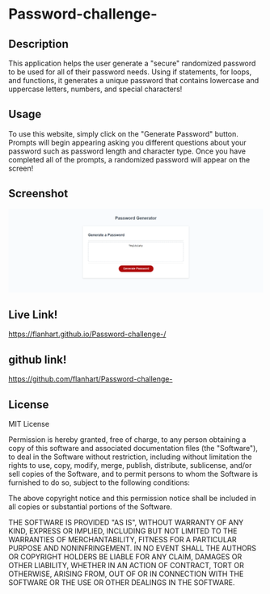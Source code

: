 # Password-challenge-

## Description
This application helps the user generate a "secure" randomized password to be used for all of their password needs. Using if statements, for loops, and functions, it generates a unique password that contains lowercase and uppercase letters, numbers, and special characters! 

## Usage
To use this website, simply click on the "Generate Password" button. Prompts will begin appearing asking you different questions about your password such as password length and character type. Once you have completed all of the prompts, a randomized password will appear on the screen! 

## Screenshot
![alt text](/assets/images/screenshotupdated.png)

## Live Link!
https://flanhart.github.io/Password-challenge-/

## github link!
https://github.com/flanhart/Password-challenge-

## License
MIT License

Permission is hereby granted, free of charge, to any person obtaining a copy
of this software and associated documentation files (the "Software"), to deal
in the Software without restriction, including without limitation the rights
to use, copy, modify, merge, publish, distribute, sublicense, and/or sell
copies of the Software, and to permit persons to whom the Software is
furnished to do so, subject to the following conditions:

The above copyright notice and this permission notice shall be included in all
copies or substantial portions of the Software.

THE SOFTWARE IS PROVIDED "AS IS", WITHOUT WARRANTY OF ANY KIND, EXPRESS OR
IMPLIED, INCLUDING BUT NOT LIMITED TO THE WARRANTIES OF MERCHANTABILITY,
FITNESS FOR A PARTICULAR PURPOSE AND NONINFRINGEMENT. IN NO EVENT SHALL THE
AUTHORS OR COPYRIGHT HOLDERS BE LIABLE FOR ANY CLAIM, DAMAGES OR OTHER
LIABILITY, WHETHER IN AN ACTION OF CONTRACT, TORT OR OTHERWISE, ARISING FROM,
OUT OF OR IN CONNECTION WITH THE SOFTWARE OR THE USE OR OTHER DEALINGS IN THE
SOFTWARE.